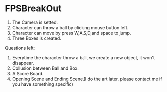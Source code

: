 # FPSBreakOut

1. The Camera is setted.
2. Character can throw a ball by clicking mouse button left.
3. Character can move by press W,A,S,D,and space to jump.
4. Three Boxes is created.

Questions left:
1. Everytime the character throw a ball, we create a new object, it won't disappear.
2. Collusion between Ball and Box.
3. A Score Board.
4. Opening Scene and Ending Scene.(I do the art later. please contact me if you have something specific)
